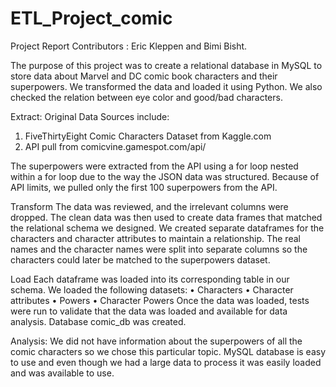 # ETL_Project_comic


Project Report
Contributors :  Eric Kleppen and Bimi Bisht.

The purpose of this project was to create a relational database in MySQL to store data about Marvel and DC comic book characters and their superpowers. We transformed the data and loaded it using Python. We also checked the relation between eye color and good/bad characters.

Extract:
Original Data Sources include:
1. FiveThirtyEight Comic Characters Dataset from Kaggle.com
2. API pull from comicvine.gamespot.com/api/

The superpowers were extracted from the API using a for loop nested within a for loop due to the way the JSON data was structured. Because of API limits, we pulled only the first 100 superpowers from the API.

Transform
The data was reviewed, and the irrelevant columns were dropped. The clean data was then used to create data frames that matched the relational schema we designed. We created separate dataframes for the characters and character attributes to maintain a relationship. The real names and the character names were split into separate columns so the characters could later be matched to the superpowers dataset. 

Load
Each dataframe was loaded into its corresponding table in our schema. We loaded the following datasets:
•	Characters
•	Character attributes
•	Powers
•	Character Powers
Once the data was loaded, tests were run to validate that the data was loaded and available for data analysis. Database comic_db was created.

Analysis: We did not have information about the superpowers of all the comic characters so we chose this particular topic. MySQL database is easy to use and even though we had a large data to process it was easily loaded and was available to use.





